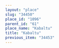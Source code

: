 ```yaml
---
layout: "place"
slug: "34450"
place_id: "1096"
parent_id: "61"
place_name: "Kabaltu"
title: "Kabaltu"
previous_item: "34453"
---
```

